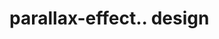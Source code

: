 # parallax-effect.. design                                                                                                                                                                                                                                                          
                                     

